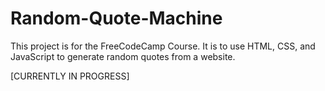 # Random-Quote-Machine
This project is for the FreeCodeCamp Course. 
It is to use HTML, CSS, and JavaScript to generate random quotes from a website.

[CURRENTLY IN PROGRESS]
